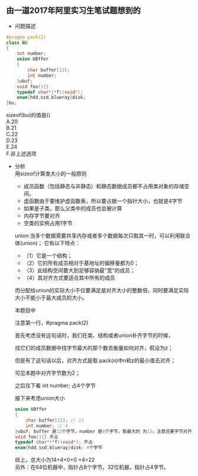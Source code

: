 由一道2017年阿里实习生笔试题想到的
---
* 问题描述
```c++
#pragma pack(2)
class BU
{
    int number;
    union UBffer
    {
        char buffer[13];
        int number;
    }ubuf;
    void foo(){}
    typedef char*(*f)(void*);
    enum{hdd,ssd,blueray}disk;
}bu;
```
sizeof(bu)的值是()</BR>
A.20</BR>
B.21</BR>
C.22</BR>
D.23</BR>
E.24</BR>
F.非上述选项</BR>

* 分析</br>
用sizeof计算类大小的一般原则
    * 成员函数（包括静态与非静态）和静态数据成员都不占用类对象的存储空间。
    * 虚函数由于要维护虚函数表，所以要占据一个指针大小，也就是4字节
    * 如果是子类，那么父类中的成员也会被计算
    * 内存字节要对齐
    * 空类的实例占用1字节

    union:当多个数据需要共享内存或者多个数据每次只取其一时，可以利用联合体(union)；
它有以下特点：
    * （1）它是一个结构；
    * （2）它的所有成员相对于基地址的偏移量都为0；
    * （3）此结构空间要大到足够容纳最"宽"的成员；
    * （4）其对齐方式要适合其中所有的成员

    而分配给union的实际大小不仅要满足是对齐大小的整数倍，同时要满足实际大小不能小于最大成员的大小。

    本题目中

    注意第一行，#pragma pack(2)

    首先考虑没有这句话时，我们在类、结构或者union补齐字节的时候，
    
    找它们的成员数据中找字节最大的那个数去衡量如何对齐，假设为z；
    
    但是有了这句话以后，对齐方式是取 pack(n)中n和z的最小值去对齐；
    
    可见本题中对齐字节数为2；
    
    之后往下看 int number; 占4个字节
    
    接下来考虑union大小
    ```c++
    union UBffer
    {
        char buffer[13]; // 13
        int number; // 4
    }ubuf; buffer 是13个字节，number 是4个字节，取最大的 为13，注意还要字节对齐，对齐字节数为2，所以Union大小为14，既满足buffer的对齐 也满足number的对齐。
    void foo(){} 不占
    typedef char*(*f)(void*); 不占
    enum{hdd,ssd,blueray}disk; 4个字节
    ```
     综上，总大小为14+4+0+0 +4=22</br>
另外：在64位机器中，指针占8个字节。32位机器，指针占4字节。